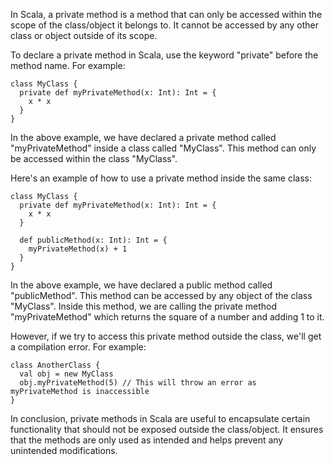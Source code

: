 In Scala, a private method is a method that can only be accessed within the scope of the class/object it belongs to. It cannot be accessed by any other class or object outside of its scope. 

To declare a private method in Scala, use the keyword "private" before the method name. For example:

```
class MyClass {
  private def myPrivateMethod(x: Int): Int = {
    x * x
  }
}
```

In the above example, we have declared a private method called "myPrivateMethod" inside a class called "MyClass". This method can only be accessed within the class "MyClass". 

Here's an example of how to use a private method inside the same class:

```
class MyClass {
  private def myPrivateMethod(x: Int): Int = {
    x * x
  }

  def publicMethod(x: Int): Int = {
    myPrivateMethod(x) + 1
  }
}
```

In the above example, we have declared a public method called "publicMethod". This method can be accessed by any object of the class "MyClass". Inside this method, we are calling the private method "myPrivateMethod" which returns the square of a number and adding 1 to it.

However, if we try to access this private method outside the class, we'll get a compilation error. For example:

```
class AnotherClass {
  val obj = new MyClass
  obj.myPrivateMethod(5) // This will throw an error as myPrivateMethod is inaccessible
}
```

In conclusion, private methods in Scala are useful to encapsulate certain functionality that should not be exposed outside the class/object. It ensures that the methods are only used as intended and helps prevent any unintended modifications.